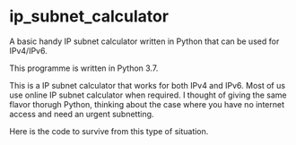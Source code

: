# ip_subnet_calculator
A basic handy IP subnet calculator written in Python that can be used for IPv4/IPv6.

This programme is written in Python 3.7.

This is a IP subnet calculator that works for both IPv4 and IPv6. Most of us use online IP subnet calculator when required. I thought of giving the same flavor thorugh Python, thinking about the case where you have no internet access and need an urgent subnetting.

Here is the code to survive from this type of situation.


